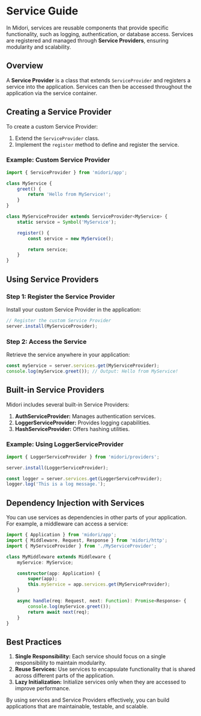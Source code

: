 # Service Guide
In Midori, services are reusable components that provide specific functionality, such as logging, authentication, or database access. Services are registered and managed through **Service Providers**, ensuring modularity and scalability.

## Overview
A **Service Provider** is a class that extends `ServiceProvider` and registers a service into the application. Services can then be accessed throughout the application via the service container.

## Creating a Service Provider
To create a custom Service Provider:
1. Extend the `ServiceProvider` class.
2. Implement the `register` method to define and register the service.

### Example: Custom Service Provider
```ts
import { ServiceProvider } from 'midori/app';

class MyService {
    greet() {
        return 'Hello from MyService!';
    }
}

class MyServiceProvider extends ServiceProvider<MyService> {
    static service = Symbol('MyService');

    register() {
        const service = new MyService();

        return service;
    }
}
```

## Using Service Providers
### Step 1: Register the Service Provider
Install your custom Service Provider in the application:
```ts
// Register the custom Service Provider
server.install(MyServiceProvider);
```

### Step 2: Access the Service
Retrieve the service anywhere in your application:

```ts
const myService = server.services.get(MyServiceProvider);
console.log(myService.greet()); // Output: Hello from MyService!
```

## Built-in Service Providers
Midori includes several built-in Service Providers:
1. **AuthServiceProvider:** Manages authentication services.
2. **LoggerServiceProvider:** Provides logging capabilities.
3. **HashServiceProvider:** Offers hashing utilities.

### Example: Using LoggerServiceProvider
```ts
import { LoggerServiceProvider } from 'midori/providers';

server.install(LoggerServiceProvider);

const logger = server.services.get(LoggerServiceProvider);
logger.log('This is a log message.');
```

## Dependency Injection with Services
You can use services as dependencies in other parts of your application. For example, a middleware can access a service:
```ts
import { Application } from 'midori/app';
import { Middleware, Request, Response } from 'midori/http';
import { MyServiceProvider } from './MyServiceProvider';

class MyMiddleware extends Middleware {
    myService: MyService;

    constructor(app: Application) {
        super(app);
        this.myService = app.services.get(MyServiceProvider);
    }

    async handle(req: Request, next: Function): Promise<Response> {
        console.log(myService.greet());
        return await next(req);
    }
}
```

## Best Practices
1. **Single Responsibility:** Each service should focus on a single responsibility to maintain modularity.
2. **Reuse Services:** Use services to encapsulate functionality that is shared across different parts of the application.
3. **Lazy Initialization:** Initialize services only when they are accessed to improve performance.

By using services and Service Providers effectively, you can build applications that are maintainable, testable, and scalable.
